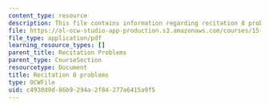 ```yaml
---
content_type: resource
description: This file contains information regarding recitation 8 problems.
file: https://ol-ocw-studio-app-production.s3.amazonaws.com/courses/15-053-optimization-methods-in-management-science-spring-2013/c4938d9d86b9294a2f84277a6415a9f5_MIT15_053S13_rec08.pdf
file_type: application/pdf
learning_resource_types: []
parent_title: Recitation Problems
parent_type: CourseSection
resourcetype: Document
title: Recitation 8 problems
type: OCWFile
uid: c4938d9d-86b9-294a-2f84-277a6415a9f5
---
```

